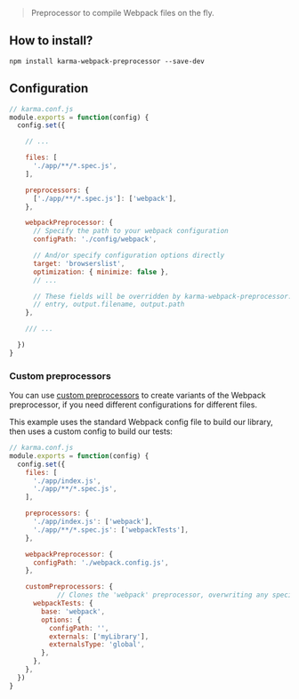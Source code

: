 > Preprocessor to compile Webpack files on the fly.

## How to install?

```
npm install karma-webpack-preprocessor --save-dev
```

## Configuration

```js
// karma.conf.js
module.exports = function(config) {
  config.set({

    // ...

    files: [
      './app/**/*.spec.js',
    ],

    preprocessors: {
      ['./app/**/*.spec.js']: ['webpack'],
    },

    webpackPreprocessor: {
      // Specify the path to your webpack configuration
      configPath: './config/webpack',

      // And/or specify configuration options directly
      target: 'browserslist',
      optimization: { minimize: false },
      // ...

      // These fields will be overridden by karma-webpack-preprocessor:
      // entry, output.filename, output.path
    },

    /// ...

  })
}
```

### Custom preprocessors

You can use [custom preprocessors](http://karma-runner.github.io/6.3/config/preprocessors.html#configured-preprocessors) to create variants of the Webpack preprocessor, if you need different configurations for different files.

This example uses the standard Webpack config file to build our library, then uses a custom config to build our tests:

```js
// karma.conf.js
module.exports = function(config) {
  config.set({
    files: [
      './app/index.js',
      './app/**/*.spec.js',
    ],

    preprocessors: {
      './app/index.js': ['webpack'],
      './app/**/*.spec.js': ['webpackTests'],
    },

    webpackPreprocessor: {
      configPath: './webpack.config.js',
    },

    customPreprocessors: {
			// Clones the 'webpack' preprocessor, overwriting any specified options
      webpackTests: {
        base: 'webpack',
        options: {
          configPath: '',
          externals: ['myLibrary'],
          externalsType: 'global',
        },
      },
    },
  })
}
```
